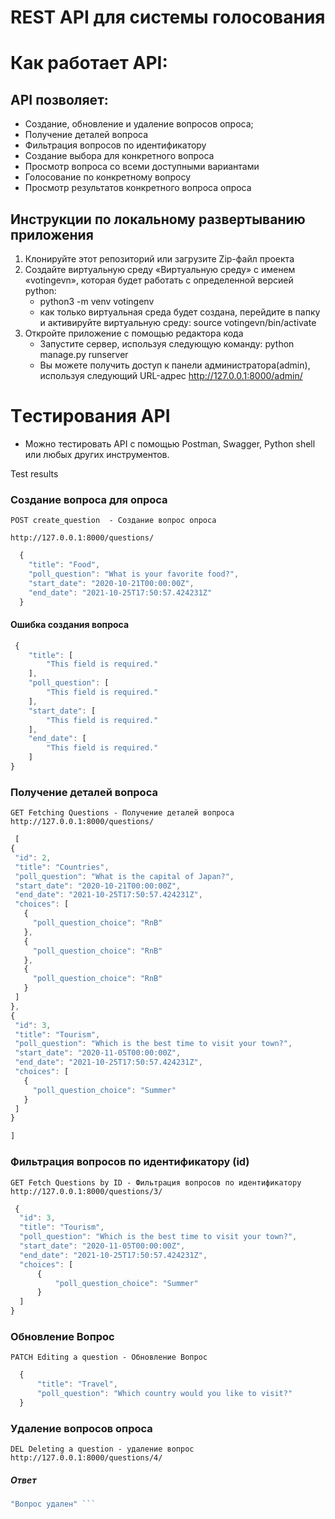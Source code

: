 # REST API для системы голосования

# Как работает API:
 
 ## API позволяет:

   - Создание, обновление и удаление вопросов опроса;
   - Получение деталей вопроса
   - Фильтрация вопросов по идентификатору
   - Создание выбора для конкретного вопроса
   - Просмотр вопроса со всеми доступными вариантами
   - Голосование по конкретному вопросу
   - Просмотр результатов конкретного вопроса опроса

## Инструкции по локальному развертыванию приложения

1. Клонируйте этот репозиторий или загрузите Zip-файл проекта
2. Создайте виртуальную среду «Виртуальную среду» с именем «votingevn», которая будет работать с определенной версией python:
   - python3 -m venv votingenv 
   - как только виртуальная среда будет создана, перейдите в папку и активируйте виртуальную среду:  source votingevn/bin/activate
3. Откройте приложение с помощью редактора кода
   - Запустите сервер, используя следующую команду: python manage.py runserver
   - Вы можете получить доступ к панели администратора(admin), используя следующий URL-адрес http://127.0.0.1:8000/admin/

# Tестирования API
  - Можно тестировать API с помощью Postman, Swagger, Python shell или любых других инструментов.

Test results

### Создание вопроса для опроса
 ```POST create_question  - Создание вопрос опроса```
 
 ```http://127.0.0.1:8000/questions/```
 
```javascript
  {
    "title": "Food",
    "poll_question": "What is your favorite food?",
    "start_date": "2020-10-21T00:00:00Z",
    "end_date": "2021-10-25T17:50:57.424231Z"
  }
 ```
 #### Ошибка создания вопроса
 ```javascript
  {
     "title": [
         "This field is required."
     ],
     "poll_question": [
         "This field is required."
     ],
     "start_date": [
         "This field is required."
     ],
     "end_date": [
         "This field is required."
     ]
 }
  ```
  ### Получение деталей вопроса
  ```GET Fetching Questions - Получение деталей вопроса```
  ```http://127.0.0.1:8000/questions/ ```
  
   ```javascript
    [
  {
    "id": 2,
    "title": "Countries",
    "poll_question": "What is the capital of Japan?",
    "start_date": "2020-10-21T00:00:00Z",
    "end_date": "2021-10-25T17:50:57.424231Z",
    "choices": [
      {
        "poll_question_choice": "RnB"
      },
      {
        "poll_question_choice": "RnB"
      },
      {
        "poll_question_choice": "RnB"
      }
    ]
  },
  {
    "id": 3,
    "title": "Tourism",
    "poll_question": "Which is the best time to visit your town?",
    "start_date": "2020-11-05T00:00:00Z",
    "end_date": "2021-10-25T17:50:57.424231Z",
    "choices": [
      {
        "poll_question_choice": "Summer"
      }
    ]
  }
  
   ]
   ```
   ### Фильтрация вопросов по идентификатору (id)
   ```GET Fetch Questions by ID - Фильтрация вопросов по идентификатору ```
   ```http://127.0.0.1:8000/questions/3/ ```
   ```javascript
    {
     "id": 3,
     "title": "Tourism",
     "poll_question": "Which is the best time to visit your town?",
     "start_date": "2020-11-05T00:00:00Z",
     "end_date": "2021-10-25T17:50:57.424231Z",
     "choices": [
         {
             "poll_question_choice": "Summer"
         }
     ]
 }
```
### Обновление Вопрос
```PATCH Editing a question - Обновление Вопрос```
``` javascript
  {
      "title": "Travel",
      "poll_question": "Which country would you like to visit?"
  }

```
### Удаление вопросов опроса
```DEL Deleting a question - удаление вопрос```
```http://127.0.0.1:8000/questions/4/```
##### Ответ
```javascript 
"Вопрос удален" ```



